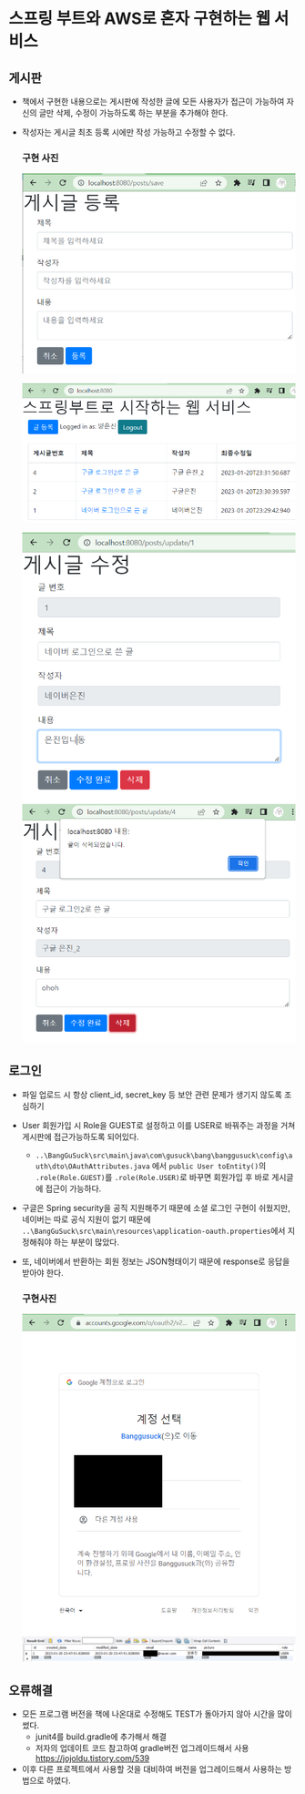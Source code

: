 # 스프링 부트와 AWS로 혼자 구현하는 웹 서비스



## 게시판

- 책에서 구현한 내용으로는 게시판에 작성한 글에 모든 사용자가 접근이 가능하여 
  자신의 글만 삭제, 수정이 가능하도록 하는 부분을 추가해야 한다.

- 작성자는 게시글 최초 등록 시에만 작성 가능하고 수정할 수 없다.

  ### 구현 사진

  ![image-20230120233232693](assets/image-20230120233232693.png)

  ![image-20230120233206714](assets/image-20230120233206714.png)

  ![image-20230120233017708](assets/image-20230120233017708.png)![image-20230120233416624](assets/image-20230120233416624.png)



## 로그인

- 파일 업로드 시 항상 client_id, secret_key 등 보안 관련 문제가 생기지 않도록 조심하기
- User 회원가입 시 Role을 GUEST로 설정하고 이를 USER로 바꿔주는 과정을 거쳐 게시판에 접근가능하도록 되어있다.
  - `..\BangGuSuck\src\main\java\com\gusuck\bang\banggusuck\config\auth\dto\OAuthAttributes.java` 에서 `public User toEntity()`의 `.role(Role.GUEST)`를 `.role(Role.USER)`로 바꾸면 회원가입 후 바로 게시글에 접근이 가능하다.

- 구글은 Spring security을 공직 지원해주기 때문에 소셜 로그인 구현이 쉬웠지만, 
  네이버는 따로 공식 지원이 없기 때문에 `..\BangGuSuck\src\main\resources\application-oauth.properties`에서 지정해줘야 하는 부분이 많았다.

- 또, 네이버에서 반환하는 회원 정보는 JSON형태이기 때문에 response로 응답을 받아야 한다.

  ### 구현사진

  ![캡처1](assets/캡처1.PNG)![캡처2](assets/캡처2.PNG)

  

  

## 오류해결

- 모든 프로그램 버전을 책에 나온대로 수정해도 TEST가 돌아가지 않아 시간을 많이 썼다.
  - junit4를 build.gradle에 추가해서 해결
  - 저자의 업데이트 코드 참고하여 gradle버전 업그레이드해서 사용 
    https://jojoldu.tistory.com/539 
- 이후 다른 프로젝트에서 사용할 것을 대비하여 버전을 업그레이드해서 사용하는 방법으로 하였다.
